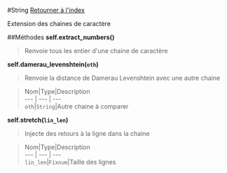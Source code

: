 #String
[Retourner à l'index](README.md)

Extension des chaines de caractère

##Méthodes
**self.extract_numbers()**

> Renvoie tous les entier d'une chaine de caractère  
  
>   




**self.damerau_levenshtein(`oth`)**

> Renvoie la distance de Damerau Levenshtein avec 
                            une autre chaine  
  
> Nom|Type|Description  
--- | --- | ---  
`oth`|`String`|Autre chaine à comparer  
  




**self.stretch(`lin_len`)**

> Injecte des retours à la ligne dans la chaine  
  
> Nom|Type|Description  
--- | --- | ---  
`lin_len`|`Fixnum`|Taille des lignes  
  




